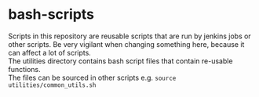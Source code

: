 # bash-scripts
Scripts in this repository are reusable scripts that are run by jenkins jobs or other scripts.
Be very vigilant when changing something here, because it can affect a lot of scripts.  
The utilities directory contains bash script files that contain re-usable functions.  
The files can be sourced in other scripts 
e.g. `source utilities/common_utils.sh`